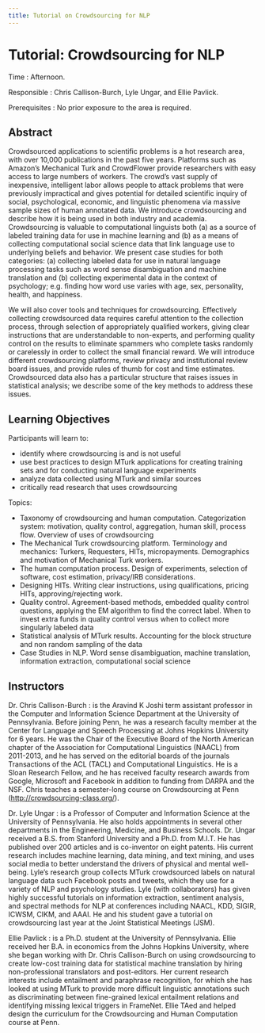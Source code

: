 ```yaml
---
title: Tutorial on Crowdsourcing for NLP
---
```


# Tutorial: Crowdsourcing for NLP

Time
: Afternoon.

Responsible
: Chris Callison-Burch, Lyle Ungar, and Ellie Pavlick.

Prerequisites
: No prior exposure to the area is required.

## Abstract

Crowdsourced applications to scientific problems is a hot research area, with over 10,000 publications in the past five years. Platforms such as Amazon’s Mechanical Turk and CrowdFlower provide researchers with easy access to large numbers of workers. The crowd’s vast supply of inexpensive, intelligent labor allows people to attack problems that were previously impractical and gives potential for detailed scientific inquiry of social, psychological, economic, and linguistic phenomena via massive sample sizes of human annotated data. We introduce crowdsourcing and describe how it is being used in both industry and academia. Crowdsourcing is valuable to computational linguists both (a) as a source of labeled training data for use in machine learning and (b) as a means of collecting computational social science data that link language use to underlying beliefs and behavior. We present case studies for both categories: (a) collecting labeled data for use in natural language processing tasks such as word sense disambiguation and machine translation and (b) collecting experimental data in the context of psychology; e.g. finding how word use varies with age, sex, personality, health, and happiness.

We will also cover tools and techniques for crowdsourcing. Effectively collecting crowdsourced data requires careful attention to the collection process, through selection of appropriately qualified workers, giving clear instructions that are understandable to non-experts, and performing quality control on the results to eliminate spammers who complete tasks randomly or carelessly in order to collect the small financial reward. We will introduce different crowdsourcing platforms, review privacy and institutional review board issues, and provide rules of thumb for cost and time estimates. Crowdsourced data also has a particular structure that raises issues in statistical analysis; we describe some of the key methods to address these issues.

## Learning Objectives

Participants will learn to:

- identify where crowdsourcing is and is not useful
- use best practices to design MTurk applications for creating training sets and for conducting natural language experiments
- analyze data collected using MTurk and similar sources
- critically read research that uses crowdsourcing

Topics:

- Taxonomy of crowdsourcing and human computation. Categorization system: motivation, quality control, aggregation, human skill, process flow. Overview of uses of crowdsourcing
- The Mechanical Turk crowdsourcing platform. Terminology and mechanics: Turkers, Requesters, HITs, micropayments. Demographics and motivation of Mechanical Turk workers.
- The human computation process. Design of experiments, selection of software, cost estimation, privacy/IRB considerations.
- Designing HITs. Writing clear instructions, using qualifications, pricing HITs, approving/rejecting work.
- Quality control. Agreement-based methods, embedded quality control questions, applying the EM algorithm to find the correct label. When to invest extra funds in quality control versus when to collect more singularly labeled data
- Statistical analysis of MTurk results. Accounting for the block structure and non random sampling of the data
- Case Studies in NLP. Word sense disambiguation, machine translation, information extraction, computational social science

## Instructors

Dr. Chris Callison-Burch
: is the Aravind K Joshi term assistant professor in the Computer and Information Science Department at the University of Pennsylvania. Before joining Penn, he was a research faculty member at the Center for Language and Speech Processing at Johns Hopkins University for 6 years. He was the Chair of the Executive Board of the North American chapter of the Association for Computational Linguistics (NAACL) from 2011-2013, and he has served on the editorial boards of the journals Transactions of the ACL (TACL) and Computational Linguistics. He is a Sloan Research Fellow, and he has received faculty research awards from Google, Microsoft and Facebook in addition to funding from DARPA and the NSF. Chris teaches a semester-long course on Crowdsourcing at Penn (<http://crowdsourcing-class.org/>).

Dr. Lyle Ungar
: is a Professor of Computer and Information Science at the University of Pennsylvania. He also holds appointments in several other departments in the Engineering, Medicine, and Business Schools. Dr. Ungar received a B.S. from Stanford University and a Ph.D. from M.I.T. He has published over 200 articles and is co-inventor on eight patents. His current research includes machine learning, data mining, and text mining, and uses social media to better understand the drivers of physical and mental well-being. Lyle’s research group collects MTurk crowdsourced labels on natural language data such Facebook posts and tweets, which they use for a variety of NLP and psychology studies. Lyle (with collaborators) has given highly successful tutorials on information extraction, sentiment analysis, and spectral methods for NLP at conferences including NAACL, KDD, SIGIR, ICWSM, CIKM, and AAAI. He and his student gave a tutorial on crowdsourcing last year at the Joint Statistical Meetings (JSM).

Ellie Pavlick
: is a Ph.D. student at the University of Pennsylvania. Ellie received her B.A. in economics from the Johns Hopkins University, where she began working with Dr. Chris Callison-Burch on using crowdsourcing to create low-cost training data for statistical machine translation by hiring non-professional translators and post-editors. Her current research interests include entailment and paraphrase recognition, for which she has looked at using MTurk to provide more difficult linguistic annotations such as discriminating between fine-grained lexical entailment relations and identifying missing lexical triggers in FrameNet. Ellie TAed and helped design the curriculum for the Crowdsourcing and Human Computation course at Penn.
